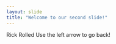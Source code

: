 ```yaml
---
layout: slide
title: "Welcome to our second slide!"
---
```

Rick Rolled
Use the left arrow to go back!
